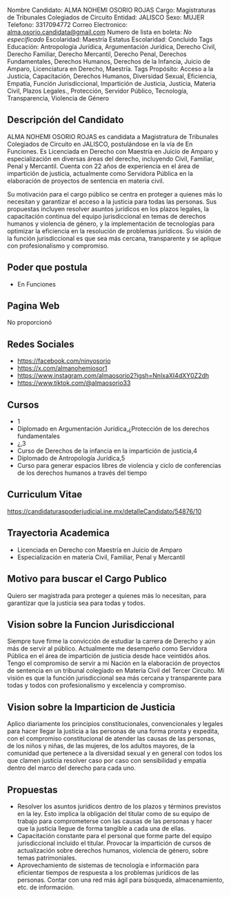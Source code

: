 Nombre Candidato: ALMA NOHEMI OSORIO ROJAS
Cargo: Magistraturas de Tribunales Colegiados de Circuito
Entidad: JALISCO
Sexo: MUJER
Telefono: 3317094772
Correo Electronico: alma.osorio.candidata@gmail.com
Numero de lista en boleta: *No especificado*
Escolaridad: Maestría
Estatus Escolaridad: Concluido
Tags Educación: Antropología Jurídica, Argumentación Jurídica, Derecho Civil, Derecho Familiar, Derecho Mercantil, Derecho Penal, Derechos Fundamentales, Derechos Humanos, Derechos de la Infancia, Juicio de Amparo, Licenciatura en Derecho, Maestría.
Tags Propósito: Acceso a la Justicia, Capacitación, Derechos Humanos, Diversidad Sexual, Eficiencia, Empatía, Función Jurisdiccional, Impartición de Justicia, Justicia, Materia Civil, Plazos Legales., Protección, Servidor Público, Tecnología, Transparencia, Violencia de Género


## Descripción del Candidato 

ALMA NOHEMI OSORIO ROJAS es candidata a Magistratura de Tribunales Colegiados de Circuito en JALISCO, postulándose en la vía de En Funciones. Es Licenciada en Derecho con Maestría en Juicio de Amparo y especialización en diversas áreas del derecho, incluyendo Civil, Familiar, Penal y Mercantil. Cuenta con 22 años de experiencia en el área de impartición de justicia, actualmente como Servidora Pública en la elaboración de proyectos de sentencia en materia civil.

Su motivación para el cargo público se centra en proteger a quienes más lo necesitan y garantizar el acceso a la justicia para todas las personas. Sus propuestas incluyen resolver asuntos jurídicos en los plazos legales, la capacitación continua del equipo jurisdiccional en temas de derechos humanos y violencia de género, y la implementación de tecnologías para optimizar la eficiencia en la resolución de problemas jurídicos. Su visión de la función jurisdiccional es que sea más cercana, transparente y se aplique con profesionalismo y compromiso.


## Poder que postula

- En Funciones


## Pagina Web

No proporcionó


## Redes Sociales

- https://facebook.com/ninyosorio
- https://x.com/almanohemiosor1
- https://www.instagram.com/almaosorio2?igsh=NnlxaXI4dXY0Z2dh
- https://www.tiktok.com/@almaosorio33


## Cursos

- 1
- Diplomado en Argumentación Jurídica,¿Protección de los derechos fundamentales
- ¿,3
- Curso de Derechos de la infancia en la impartición de justicia,4
- Diplomado de Antropología Jurídica,5
- Curso para generar espacios libres de violencia y ciclo de conferencias de los derechos humanos a través del tiempo


## Curriculum Vitae

https://candidaturaspoderjudicial.ine.mx/detalleCandidato/54876/10


## Trayectoria Academica

- Licenciada en Derecho con Maestría en Juicio de Amparo
- Especialización en materia Civil, Familiar, Penal y Mercantil


## Motivo para buscar el Cargo Publico

Quiero ser magistrada para proteger a quienes más lo necesitan, para garantizar que la justicia sea para todas y todos.


## Vision sobre la Funcion Jurisdiccional

Siempre tuve firme la convicción de estudiar la carrera de Derecho y aún más de servir al público. Actualmente me desempeño como Servidora Pública en el área de impartición de justicia desde hace veintidós años. Tengo el compromiso de servir a mi Nación en la elaboración de proyectos de sentencia en un tribunal colegiado en Materia Civil del Tercer Circuito. Mi visión es que la función jurisdiccional sea más cercana y transparente para todas y todos con profesionalismo y excelencia y compromiso.


## Vision sobre la Imparticion de Justicia

Aplico diariamente los principios constitucionales, convencionales y legales para hacer llegar la justicia a las personas de una forma pronta y expedita, con el compromiso constitucional de atender las causas de las personas, de los niños y niñas, de las mujeres, de los adultos mayores, de la comunidad que pertenece a la diversidad sexual y en general con todos los que clamen justicia resolver caso por caso con sensibilidad y empatía dentro del marco del derecho para cada uno.


## Propuestas

- Resolver los asuntos jurídicos dentro de los plazos y términos previstos en la ley. Esto implica la obligación del titular como de su equipo de trabajo para comprometerse con las causas de las personas y hacer que la justicia llegue de forma tangible a cada una de ellas.
- Capacitación constante para el personal que forme parte del equipo jurisdiccional incluido el titular. Provocar la impartición de cursos de actualización sobre derechos humanos, violencia de género, sobre temas patrimoniales.
- Aprovechamiento de sistemas de tecnología e información para eficientar tiempos de respuesta a los problemas jurídicos de las personas. Contar con una red más ágil para búsqueda, almacenamiento, etc. de información.


